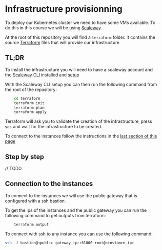 # Infrastructure provisionning

To deploy our Kubernetes cluster we need to have some VMs available. To do this in this course we will be using [Scaleway](https://www.scaleway.com).

At the root of this repository you will find a `terraform` folder. It contains the source [Terraform](https://www.terraform.io/) files that will provide our infrastructure.

## TL;DR

To install the infrastructure you will need to have a scaleway account and the [Scaleway CLI](https://github.com/scaleway/scaleway-cli) installed and [setup](https://github.com/scaleway/scaleway-cli)

With the Scaleway CLI setup you can then run the following command from the root of the repository:

```bash
    cd terraform
    terraform init
    terraform plan
    terraform apply
```

Terraform will ask you to validate the creation of the infrastructure, press `yes` and wait for the infrastructure to be created.

To connect to the instances follow the instructions in the [last section of this page](#connection-to-the-instances)

## Step by step

// TODO

## Connection to the instances

To connect to the instances we will use the public gateway that is configured with a ssh bastion.

To get the ips of the instances and the public gateway you can run the following command to get outputs from terraform:

```bash
    terraform output
```

To connect with ssh to any instance you can use the following command:

```bash
ssh -J bastion@<public gateway_ip>:61000 root@<instance_ip>
```

